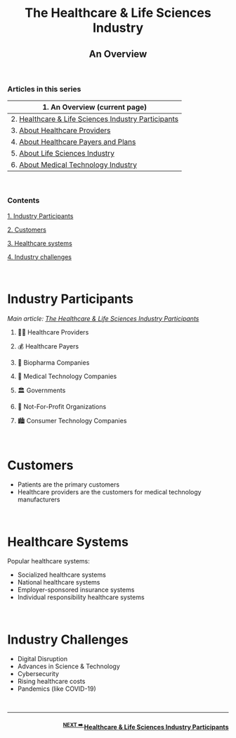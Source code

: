 <h1 align=center> The Healthcare & Life Sciences Industry </h1>

<h2 align=center> An Overview </h2>

<br>

### Articles in this series

| 1. An Overview (current page)                                                                                                                                        |
| -------------------------------------------------------------------------------------------------------------------------------------------------------------------- |
| 2. [Healthcare & Life Sciences Industry Participants](https://karthikeshwar1.github.io/blog/2022/The%20Healthcare%20and%20Life%20Sciences%20Industry%20Participants) |
| 3. [About Healthcare Providers](https://karthikeshwar1.github.io/blog/2022/The%20Healthcare%20Providers)                                                             |
| 4. [About Healthcare Payers and Plans](https://Karthikeshwar1.github.io/blog/2022/The%20Healthcare%20Payers%20and%20Plans)                                           |
| 5. [About Life Sciences Industry](https://Karthikeshwar1.github.io/blog/2022/The%20Life%20Sciences%20Industry)                                                       |
| 6. [About Medical Technology Industry](https://Karthikeshwar1.github.io/blog/2022/The%20Medical%20Technology%20Industry)                                             |

<br>

### Contents

[1. Industry Participants](#industry-participants)

[2. Customers](#customers)

[3. Healthcare systems](#healthcare-systems)

[4. Industry challenges](#industry-challenges)

<br>

# Industry Participants

_Main article:
[The Healthcare & Life Sciences Industry Participants](https://github.com/Karthikeshwar1/blog/blob/main/2022/The%20Healhcare%20and%20Life%20Sciences%20Industry%20Participants.md)_

1. 👩‍⚕️ Healthcare Providers

2. 💰 Healthcare Payers

3. 🧬 Biopharma Companies

4. 🔬 Medical Technology Companies

5. 🏛 Governments

6. 🏢 Not-For-Profit Organizations

7. 🏙 Consumer Technology Companies

<br>

# Customers

- Patients are the primary customers
- Healthcare providers are the customers for medical technology manufacturers

<br>

# Healthcare Systems

Popular healthcare systems:

- Socialized healthcare systems
- National healthcare systems
- Employer-sponsored insurance systems
- Individual responsibility healthcare systems

<br>

# Industry Challenges

- Digital Disruption
- Advances in Science & Technology
- Cybersecurity
- Rising healthcare costs
- Pandemics (like COVID-19)

<br>

<hr>

<h4 align="right"><sup><a href="https://karthikeshwar1.github.io/blog/2022/The%20Healthcare%20and%20Life%20Sciences%20Industry%20Participants">
  NEXT ➡️
  </a>
  </sup>
  <a href="https://karthikeshwar1.github.io/blog/2022/The%20Healthcare%20and%20Life%20Sciences%20Industry%20Participants">
 Healthcare & Life Sciences Industry Participants 
  </a>
  </h5>
  
<br>
